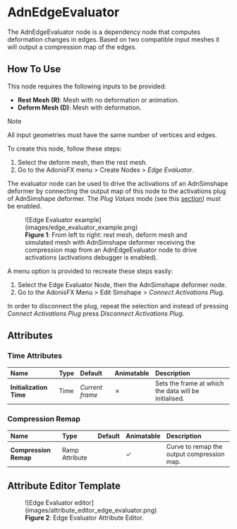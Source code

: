 # AdnEdgeEvaluator

The AdnEdgeEvaluator node is a dependency node that computes deformation changes in edges. Based on two compatible input meshes it will output a compression map of the edges.

## How To Use

This node requires the following inputs to be provided:

  - **Rest Mesh (R)**: Mesh with no deformation or animation.
  - **Deform Mesh (D)**: Mesh with deformation.

> [!NOTE]
> All input geometries must have the same number of vertices and edges.

To create this node, follow these steps:

1. Select the deform mesh, then the rest mesh.
2. Go to the AdonisFX menu > Create Nodes > *Edge Evaluator*.

The evaluator node can be used to drive the activations of an AdnSimshape deformer by connecting the output map of this node to the activations plug of AdnSimshape deformer. The *Plug Values* mode (see this [section](simshape#muscle-activations)) must be enabled.

<figure markdown>
  ![Edge Evaluator example](images/edge_evaluator_example.png)
  <figcaption><b>Figure 1</b>: From left to right: rest mesh, deform mesh and simulated mesh with AdnSimshape deformer receiving the compression map from an AdnEdgeEvaluator node to drive activations (activations debugger is enabled).</figcaption>
</figure>

A menu option is provided to recreate these steps easily:

1. Select the Edge Evaluator Node, then the AdnSimshape deformer node.
2. Go to the AdonisFX Menu > Edit Simshape > *Connect Activations Plug*.

In order to disconnect the plug, repeat the selection and instead of pressing *Connect Activations Plug* press *Disconnect Activations Plug*.

## Attributes

### Time Attributes
| Name | Type | Default | Animatable | Description |
| :--- | :--- | :------ | :--------- | :---------- |
| **Initialization Time** | Time | *Current frame* | ✗ | Sets the frame at which the data will be initialised. |

### Compression Remap
| Name | Type | Default | Animatable | Description |
| :--- | :--- | :------ | :--------- | :---------- |
| **Compression Remap** | Ramp Attribute |  | ✓ | Curve to remap the output compression map. |

## Attribute Editor Template

<figure markdown>
  ![Edge Evaluator editor](images/attribute_editor_edge_evaluator.png)
  <figcaption><b>Figure 2</b>: Edge Evaluator Attribute Editor.</figcaption>
</figure>

